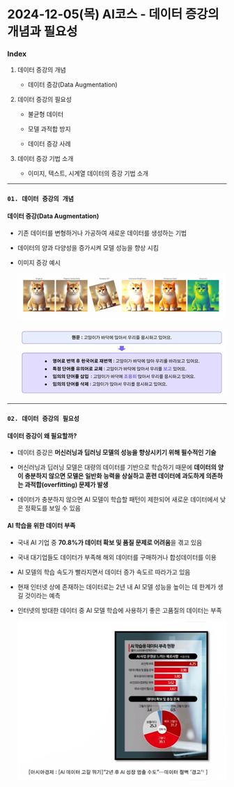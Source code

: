 # 2024-12-05(목) AI코스 - 데이터 증강의 개념과 필요성

### Index

1. 데이터 증강의 개념

    - 데이터 증강(Data Augmentation)

2. 데이터 증강의 필요성

    - 불균형 데이터

    - 모델 과적합 방지

    - 데이터 증강 사례

3. 데이터 증강 기법 소개

    - 이미지, 텍스트, 시계열 데이터의 증강 기법 소개

---

### `01. 데이터 증강의 개념`

#### 데이터 증강(Data Augmentation)

- 기존 데이터를 변형하거나 가공하여 새로운 데이터를 생성하는 기법

- 데이터의 양과 다양성을 증가시켜 모델 성능을 향상 시킴

- 이미지 증강 예시

  ![alt text](images/image_00.png)

  ![alt text](images/image_01.png)

---

### `02. 데이터 증강의 필요성`

#### 데이터 증강이 왜 필요할까?

- 데이터 증강은 **머신러닝과 딥러닝 모델의 성능을 향상시키기 위해 필수적인 기술**

- 머신러닝과 딥러닝 모델은 대량의 데이터를 기반으로 학습하기 때문에 **데이터의 양이 충분하지 않으면 모델은 일반화 능력을 상실하고 훈련 데이터에 과도하게 의존하는 과적합(overfitting) 문제가 발생**

- 데이터가 충분하지 않으면 AI 모델이 학습할 패턴이 제한되어 새로운 데이터에서 낮은 정확도를 보일 수 있음

#### AI 학습을 위한 데이터 부족

- 국내 AI 기업 중 **70.8%가 데이터 확보 및 품질 문제로 어려움**을 겪고 있음

- 국내 대기업들도 데이터가 부족해 해외 데이터를 구매하거나 합성데이터를 이용

- AI 모델의 학습 속도가 빨라지면서 데이터 증가 속도르 따라가고 있음

- 현재 인터넷 상에 존재하는 데이터로는 2년 내 AI 모델 성능을 높이는 데 한계가 생길 것이라는 예측

- 인터넷의 방대한 데이터 중 AI 모델 학습에 사용하기 좋은 고품질의 데이터는 부족

  ![alt text](images/image_02.png)